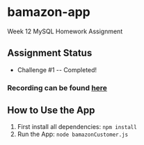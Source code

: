 # bamazon-app
Week 12 MySQL Homework Assignment

## Assignment Status
* Challenge #1  -- Completed!

### Recording can be found [here](https://drive.google.com/file/d/1-vDGrQkFyYjLwWYHR3LivUxx9NLoxAgk/view)

## How to Use the App
1. First install all dependencies: ``` npm install ```
2. Run the App: ``` node bamazonCustomer.js ```